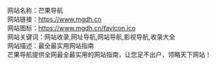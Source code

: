网站名称：芒果导航</br>
网站链接：https://www.mgdh.cn</br>
网站图标：https://www.mgdh.cn/favicon.ico</br>
 网站关键词：网站收录,网址导航,网站导航,影视导航,收录大全</br>
 网站描述：最全最实用网站指南</br>
 芒果导航提供全网最全最实用的网站指南，让您足不出户，领略天下网站！</br>
